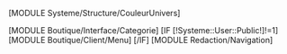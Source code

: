 [MODULE Systeme/Structure/CouleurUnivers]
<div class="colonneGauche">
	[MODULE Boutique/Interface/Categorie]
	[IF [!Systeme::User::Public!]!=1]
		[MODULE Boutique/Client/Menu]
	[/IF]
	[MODULE Redaction/Navigation]
</div> <!-- fin colonne gauche-->

